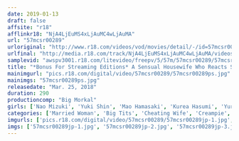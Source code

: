 ```yaml
---
date: 2019-01-13
draft: false
affsite: "r18"
afflinkr18: "NjA4LjEuMS4xLjAuMC4wLjAuMA"
url: "57mcsr00289"
urloriginal: "http://www.r18.com/videos/vod/movies/detail/-/id=57mcsr00289"
urlfinal: "http://media.r18.com/track/NjA4LjEuMS4xLjAuMC4wLjAuMA/videos/vod/movies/detail/-/id=57mcsr00289"
samplevid: "awspv3001.r18.com/litevideo/freepv/5/57m/57mcsr00289/57mcsr00289_dmb_w.mp4"
title: "*Bonus For Streaming Editions* A Sensual Housewife Who Reacts Strongly To The Word 'Raw' 12 Ladies/4 Hours Greatest Hits Collection We're Gonna Fuck This Lady Behind Her Husband's Back! (NTR)"
mainimgurl: "pics.r18.com/digital/video/57mcsr00289/57mcsr00289ps.jpg"
mainimgs: "57mcsr00289ps.jpg"
releasedate: "Mar. 25, 2018"
duration: 290
productioncomp: "Big Morkal"
girls: ['Nao Mizuki', 'Yuki Shin', 'Mao Hamasaki', 'Kurea Hasumi', 'Yuri Oshikawa', 'Ayane Suzukawa', 'Minami Natsuki', 'Shiho Egami', 'Mizuna Wakatsuki', 'Saiko Yatsuhashi']
categories: ['Married Woman', 'Big Tits', 'Cheating Wife', 'Creampie', 'Compilation', 'Hi-Def']
imgurls: ['pics.r18.com/digital/video/57mcsr00289/57mcsr00289jp-1.jpg', 'pics.r18.com/digital/video/57mcsr00289/57mcsr00289jp-2.jpg', 'pics.r18.com/digital/video/57mcsr00289/57mcsr00289jp-3.jpg', 'pics.r18.com/digital/video/57mcsr00289/57mcsr00289jp-4.jpg', 'pics.r18.com/digital/video/57mcsr00289/57mcsr00289jp-5.jpg', 'pics.r18.com/digital/video/57mcsr00289/57mcsr00289jp-6.jpg', 'pics.r18.com/digital/video/57mcsr00289/57mcsr00289jp-7.jpg', 'pics.r18.com/digital/video/57mcsr00289/57mcsr00289jp-8.jpg', 'pics.r18.com/digital/video/57mcsr00289/57mcsr00289jp-9.jpg', 'pics.r18.com/digital/video/57mcsr00289/57mcsr00289jp-10.jpg', 'pics.r18.com/digital/video/57mcsr00289/57mcsr00289jp-11.jpg', 'pics.r18.com/digital/video/57mcsr00289/57mcsr00289jp-12.jpg', 'pics.r18.com/digital/video/57mcsr00289/57mcsr00289jp-13.jpg', 'pics.r18.com/digital/video/57mcsr00289/57mcsr00289jp-14.jpg', 'pics.r18.com/digital/video/57mcsr00289/57mcsr00289jp-15.jpg', 'pics.r18.com/digital/video/57mcsr00289/57mcsr00289jp-16.jpg', 'pics.r18.com/digital/video/57mcsr00289/57mcsr00289jp-17.jpg', 'pics.r18.com/digital/video/57mcsr00289/57mcsr00289jp-18.jpg', 'pics.r18.com/digital/video/57mcsr00289/57mcsr00289jp-19.jpg', 'pics.r18.com/digital/video/57mcsr00289/57mcsr00289jp-20.jpg']
imgs: ['57mcsr00289jp-1.jpg', '57mcsr00289jp-2.jpg', '57mcsr00289jp-3.jpg', '57mcsr00289jp-4.jpg', '57mcsr00289jp-5.jpg', '57mcsr00289jp-6.jpg', '57mcsr00289jp-7.jpg', '57mcsr00289jp-8.jpg', '57mcsr00289jp-9.jpg', '57mcsr00289jp-10.jpg', '57mcsr00289jp-11.jpg', '57mcsr00289jp-12.jpg', '57mcsr00289jp-13.jpg', '57mcsr00289jp-14.jpg', '57mcsr00289jp-15.jpg', '57mcsr00289jp-16.jpg', '57mcsr00289jp-17.jpg', '57mcsr00289jp-18.jpg', '57mcsr00289jp-19.jpg', '57mcsr00289jp-20.jpg']
---
```

